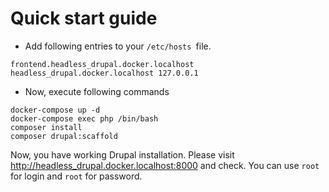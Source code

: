 # Quick start guide #

- Add following entries to your `/etc/hosts `file.

``` shell
frontend.headless_drupal.docker.localhost headless_drupal.docker.localhost 127.0.0.1
```

- Now, execute following commands

``` shell
docker-compose up -d
docker-compose exec php /bin/bash
composer install
composer drupal:scaffold
```

Now, you have working Drupal installation. Please visit http://headless_drupal.docker.localhost:8000 and check. You can use `root` for login and `root` for password.
